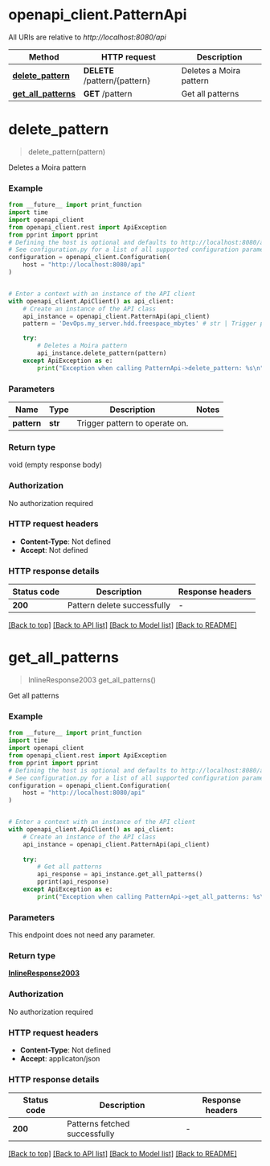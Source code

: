 # openapi_client.PatternApi

All URIs are relative to *http://localhost:8080/api*

Method | HTTP request | Description
------------- | ------------- | -------------
[**delete_pattern**](PatternApi.md#delete_pattern) | **DELETE** /pattern/{pattern} | Deletes a Moira pattern
[**get_all_patterns**](PatternApi.md#get_all_patterns) | **GET** /pattern | Get all patterns


# **delete_pattern**
> delete_pattern(pattern)

Deletes a Moira pattern

### Example

```python
from __future__ import print_function
import time
import openapi_client
from openapi_client.rest import ApiException
from pprint import pprint
# Defining the host is optional and defaults to http://localhost:8080/api
# See configuration.py for a list of all supported configuration parameters.
configuration = openapi_client.Configuration(
    host = "http://localhost:8080/api"
)


# Enter a context with an instance of the API client
with openapi_client.ApiClient() as api_client:
    # Create an instance of the API class
    api_instance = openapi_client.PatternApi(api_client)
    pattern = 'DevOps.my_server.hdd.freespace_mbytes' # str | Trigger pattern to operate on.

    try:
        # Deletes a Moira pattern
        api_instance.delete_pattern(pattern)
    except ApiException as e:
        print("Exception when calling PatternApi->delete_pattern: %s\n" % e)
```

### Parameters

Name | Type | Description  | Notes
------------- | ------------- | ------------- | -------------
 **pattern** | **str**| Trigger pattern to operate on. | 

### Return type

void (empty response body)

### Authorization

No authorization required

### HTTP request headers

 - **Content-Type**: Not defined
 - **Accept**: Not defined

### HTTP response details
| Status code | Description | Response headers |
|-------------|-------------|------------------|
**200** | Pattern delete successfully |  -  |

[[Back to top]](#) [[Back to API list]](../README.md#documentation-for-api-endpoints) [[Back to Model list]](../README.md#documentation-for-models) [[Back to README]](../README.md)

# **get_all_patterns**
> InlineResponse2003 get_all_patterns()

Get all patterns

### Example

```python
from __future__ import print_function
import time
import openapi_client
from openapi_client.rest import ApiException
from pprint import pprint
# Defining the host is optional and defaults to http://localhost:8080/api
# See configuration.py for a list of all supported configuration parameters.
configuration = openapi_client.Configuration(
    host = "http://localhost:8080/api"
)


# Enter a context with an instance of the API client
with openapi_client.ApiClient() as api_client:
    # Create an instance of the API class
    api_instance = openapi_client.PatternApi(api_client)
    
    try:
        # Get all patterns
        api_response = api_instance.get_all_patterns()
        pprint(api_response)
    except ApiException as e:
        print("Exception when calling PatternApi->get_all_patterns: %s\n" % e)
```

### Parameters
This endpoint does not need any parameter.

### Return type

[**InlineResponse2003**](InlineResponse2003.md)

### Authorization

No authorization required

### HTTP request headers

 - **Content-Type**: Not defined
 - **Accept**: applicaton/json

### HTTP response details
| Status code | Description | Response headers |
|-------------|-------------|------------------|
**200** | Patterns fetched successfully |  -  |

[[Back to top]](#) [[Back to API list]](../README.md#documentation-for-api-endpoints) [[Back to Model list]](../README.md#documentation-for-models) [[Back to README]](../README.md)

